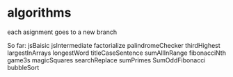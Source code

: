 # algorithms

each asignment goes to a new branch

So far:
jsBaisic
jsIntermediate
factorialize
palindromeChecker
thirdHighest
largestInArrays
longestWord
titleCaseSentence
sumAllInRange
fibonacciNth
game3s
magicSquares
searchReplace
sumPrimes
SumOddFibonacci
bubbleSort
